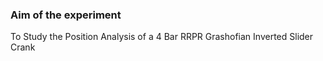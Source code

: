 ### Aim of the experiment

To Study the Position Analysis of a 4 Bar RRPR Grashofian Inverted Slider Crank
